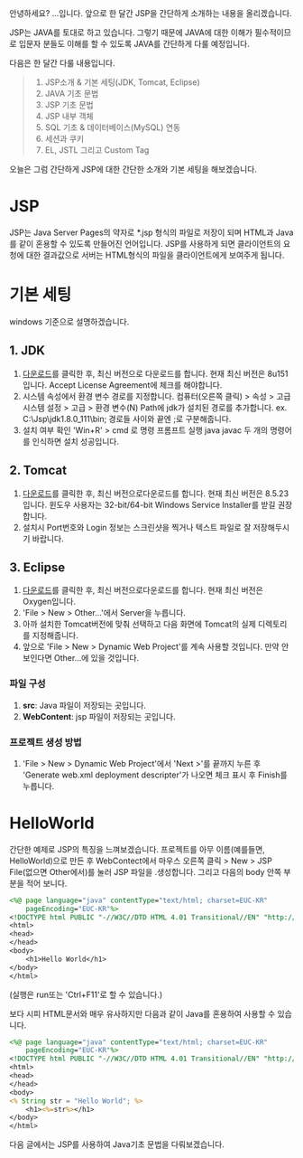 
안녕하세요? ...입니다.
앞으로 한 달간 JSP을 간단하게 소개하는 내용을 올리겠습니다.

JSP는 JAVA를 토대로 하고 있습니다. 그렇기 때문에 JAVA에 대한 이해가 필수적이므로 입문자 분들도 이해를 할 수 있도록 JAVA를 간단하게 다룰 예정입니다.

다음은 한 달간 다룰 내용입니다.
> 1. JSP소개 & 기본 세팅(JDK, Tomcat, Eclipse)
> 2. JAVA 기초 문법
> 3. JSP 기초 문법
> 4. JSP 내부 객체 
> 5. SQL 기초 & 데이터베이스(MySQL) 연동
> 6. 세션과 쿠키
> 7. EL, JSTL 그리고 Custom Tag

오늘은 그럼 간단하게 JSP에 대한 간단한 소개와 기본 세팅을 해보겠습니다.

# JSP
JSP는 Java Server Pages의 약자로 *.jsp 형식의 파일로 저장이 되며 HTML과 Java를 같이 혼용할 수 있도록 만들어진 언어입니다. JSP를 사용하게 되면 클라이언트의 요청에 대한 결과값으로 서버는 HTML형식의 파일을 클라이언트에게 보여주게 됩니다.

# 기본 세팅
windows 기준으로 설명하겠습니다.
## 1. JDK
1. [다운로드](http://www.oracle.com/technetwork/java/javase/downloads/jdk8-downloads-2133151.html)를 클릭한 후, 최신 버전으로 다운로드를 합니다.
현재 최신 버전은 8u151입니다.
Accept License Agreement에 체크를 해야합니다.
2. 시스템 속성에서 환경 변수 경로를 지정합니다.
컴퓨터(오른쪽 클릭) > 속성 >
고급 시스템 설정 > 고급 > 환경 변수(N)
Path에 jdk가 설치된 경로를 추가합니다.
ex. C:\Jsp\jdk1.8.0_111\bin;
경로들 사이와 끝엔 ;로 구분해줍니다.
3. 설치 여부 확인
'Win+R' > cmd 로 명령 프롬프트 실행
java
javac
두 개의 명령어를 인식하면 설치 성공입니다.
## 2. Tomcat
1. [다운로드](https://tomcat.apache.org/download-80.cgi)를 클릭한 후, 최신 버전으로다운로드를 합니다.
현재 최신 버전은 8.5.23입니다.
윈도우 사용자는 32-bit/64-bit Windows Service Installer를 받길 권장합니다.
2. 설치시 Port번호와 Login 정보는 스크린샷을 찍거나 텍스트 파일로 잘 저장해두시기 바랍니다.
## 3. Eclipse
1. [다운로드](http://www.eclipse.org/downloads/)를 클릭한 후, 최신 버전으로다운로드를 합니다.
현재 최신 버전은 Oxygen입니다.
2. 'File > New > Other...'에서 Server을 누릅니다.
3. 아까 설치한 Tomcat버전에 맞춰 선택하고 다음 화면에 Tomcat의 실제 디렉토리를 지정해줍니다.
4. 앞으로 'File > New > Dynamic Web Project'를 계속 사용할 것입니다. 만약 안 보인다면 Other...에 있을 것입니다.

### 파일 구성
1. **src**: Java 파일이 저장되는 곳입니다.
2. **WebContent**: jsp 파일이 저장되는 곳입니다.

### 프로젝트 생성 방법
1. 'File > New > Dynamic Web Project'에서 'Next >'를 끝까지 누른 후 'Generate web.xml deployment descripter'가 나오면 체크 표시 후 Finish를 누릅니다.

# HelloWorld
간단한 예제로 JSP의 특징을 느껴보겠습니다.
프로젝트를 아무 이름(예를들면, HelloWorld)으로 만든 후 WebContect에서 마우스 오른쪽 클릭 > New > JSP File(없으면 Other에서)를 눌러 JSP 파일을 .생성합니다.
그리고 다음의 body 안쪽 부분을 적어 보니다.
```jsp
<%@ page language="java" contentType="text/html; charset=EUC-KR"
    pageEncoding="EUC-KR"%>
<!DOCTYPE html PUBLIC "-//W3C//DTD HTML 4.01 Transitional//EN" "http://www.w3.org/TR/html4/loose.dtd">
<html>
<head>
</head>
<body>
    <h1>Hello World</h1>
</body>
</html>
```
(실행은 run또는 'Ctrl+F11'로 할 수 있습니다.)

보다 시피 HTML문서와 매우 유사하지만 다음과 같이 Java를 혼용하여 사용할 수 있습니다.
```jsp
<%@ page language="java" contentType="text/html; charset=EUC-KR"
    pageEncoding="EUC-KR"%>
<!DOCTYPE html PUBLIC "-//W3C//DTD HTML 4.01 Transitional//EN" "http://www.w3.org/TR/html4/loose.dtd">    
<html>
<head>
</head>
<body>
<% String str = "Hello World"; %>
    <h1><%=str%></h1>
</body>
</html>
```

다음 글에서는 JSP를 사용하여 Java기초 문법을 다뤄보겠습니다.
